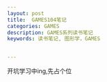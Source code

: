```yaml
---
layout: post
title:  GAMES104笔记
categories: GAMES
description: GAMES系列读书笔记
keywords: 读书笔记, 图形学，GAMES 


---
```




开坑学习中ing,先占个位